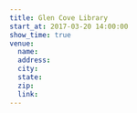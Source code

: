 ```yaml
---
title: Glen Cove Library
start_at: 2017-03-20 14:00:00
show_time: true
venue:
  name:
  address:
  city:
  state:
  zip:
  link:
---
```



